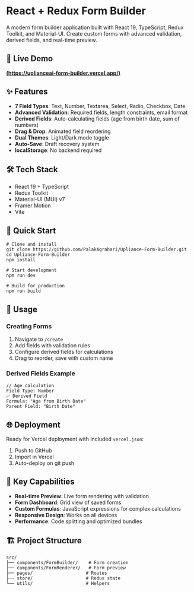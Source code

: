 # React + Redux Form Builder

A modern form builder application built with React 19, TypeScript, Redux Toolkit, and Material-UI. Create custom forms with advanced validation, derived fields, and real-time preview.

## 🚀 Live Demo

**[(https://uplianceai-form-builder.vercel.app/)](https://uplianceai-form-builder.vercel.app/)**

## ✨ Features

- **7 Field Types**: Text, Number, Textarea, Select, Radio, Checkbox, Date
- **Advanced Validation**: Required fields, length constraints, email format
- **Derived Fields**: Auto-calculating fields (age from birth date, sum of numbers)
- **Drag & Drop**: Animated field reordering
- **Dual Themes**: Light/Dark mode toggle
- **Auto-Save**: Draft recovery system
- **localStorage**: No backend required

## 🛠️ Tech Stack

- React 19 + TypeScript
- Redux Toolkit
- Material-UI (MUI) v7
- Framer Motion
- Vite

## 🚀 Quick Start

```
# Clone and install
git clone https://github.com/PalakAgrahari/Upliance-Form-Builder.git
cd Upliance-Form-Builder
npm install

# Start development
npm run dev

# Build for production
npm run build
```

## 📱 Usage

### Creating Forms
1. Navigate to `/create`
2. Add fields with validation rules
3. Configure derived fields for calculations
4. Drag to reorder, save with custom name

### Derived Fields Example
```
// Age calculation
Field Type: Number
✅ Derived Field
Formula: "Age from Birth Date"
Parent Field: "Birth Date"
```

## 🌐 Deployment

Ready for Vercel deployment with included `vercel.json`:
1. Push to GitHub
2. Import in Vercel
3. Auto-deploy on git push

## 🔧 Key Capabilities

- **Real-time Preview**: Live form rendering with validation
- **Form Dashboard**: Grid view of saved forms
- **Custom Formulas**: JavaScript expressions for complex calculations
- **Responsive Design**: Works on all devices
- **Performance**: Code splitting and optimized bundles

## 🏗️ Project Structure

```
src/
├── components/FormBuilder/    # Form creation
├── components/FormRenderer/   # Form preview
├── pages/                    # Routes
├── store/                    # Redux state
└── utils/                    # Helpers
```

